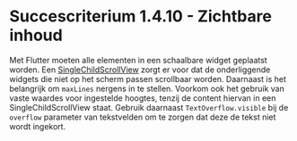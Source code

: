 # Succescriterium 1.4.10 - Zichtbare inhoud

Met Flutter moeten alle elementen in een schaalbare widget geplaatst worden. Een [SingleChildScrollView](https://api.flutter.dev/flutter/widgets/SingleChildScrollView-class.html) zorgt er voor dat de onderliggende widgets die niet op het scherm passen scrollbaar worden. Daarnaast is het belangrijk om `maxLines` nergens in te stellen. Voorkom ook het gebruik van vaste waardes voor ingestelde hoogtes, tenzij de content hiervan in een SingleChildScrollView staat. 
Gebruik daarnaast `TextOverflow.visible` bij de `overflow` parameter van tekstvelden om te zorgen dat deze de tekst niet wordt ingekort.
